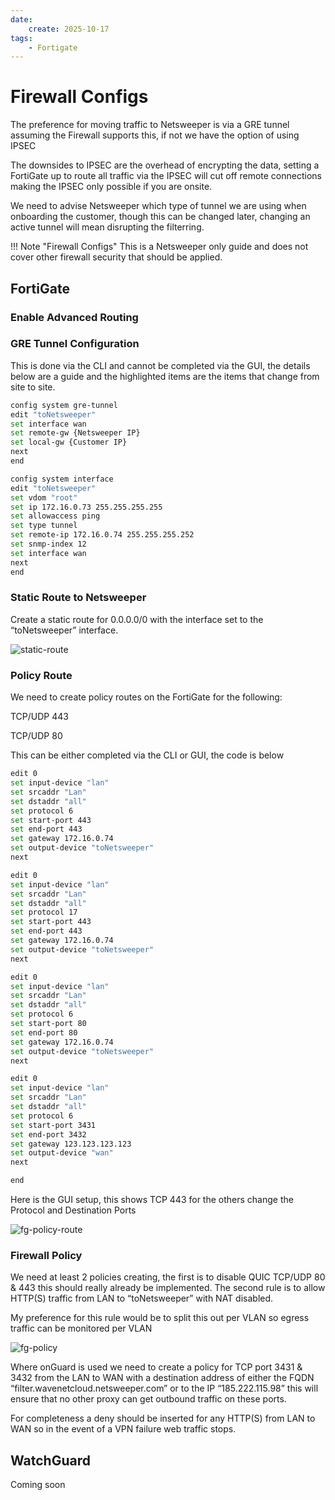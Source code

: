 ```yaml
---
date:
    create: 2025-10-17
tags:
    - Fortigate
---
```

# Firewall Configs

The preference for moving traffic to Netsweeper is via a GRE tunnel assuming the Firewall supports this, if not we have the option of using IPSEC

The downsides to IPSEC are the overhead of encrypting the data, setting a FortiGate up to route all traffic via the IPSEC will cut off remote connections making the IPSEC only possible if you are onsite.

We need to advise Netsweeper which type of tunnel we are using when onboarding the customer, though this can be changed later, changing an active tunnel will mean disrupting the filterring. 

!!! Note "Firewall Configs"
    This is a Netsweeper only guide and does not cover other firewall security that should be applied.

## FortiGate

### Enable Advanced Routing

### GRE Tunnel Configuration

This is done via the CLI and cannot be completed via the GUI, the details below are a guide and the highlighted items are the items that change from site to site.

``` bash
config system gre-tunnel
edit "toNetsweeper"
set interface wan
set remote-gw {Netsweeper IP}
set local-gw {Customer IP}
next
end

config system interface
edit "toNetsweeper"
set vdom "root"
set ip 172.16.0.73 255.255.255.255
set allowaccess ping
set type tunnel
set remote-ip 172.16.0.74 255.255.255.252
set snmp-index 12
set interface wan
next
end
```
### Static Route to Netsweeper

Create a static route for 0.0.0.0/0 with the interface set to the “toNetsweeper” interface.

![static-route](media/firewalls/fortigate/fg-route1.png)

### Policy Route

We need to create policy routes on the FortiGate for the following:

TCP/UDP 443

TCP/UDP 80

This can be either completed via the CLI or GUI, the code is below

``` bash
edit 0
set input-device "lan"
set srcaddr "Lan"
set dstaddr "all"
set protocol 6
set start-port 443
set end-port 443
set gateway 172.16.0.74
set output-device "toNetsweeper"
next

edit 0
set input-device "lan"
set srcaddr "Lan"
set dstaddr "all"
set protocol 17
set start-port 443
set end-port 443
set gateway 172.16.0.74
set output-device "toNetsweeper"
next

edit 0
set input-device "lan"
set srcaddr "Lan"
set dstaddr "all"
set protocol 6
set start-port 80
set end-port 80
set gateway 172.16.0.74
set output-device "toNetsweeper"
next

edit 0
set input-device "lan"
set srcaddr "Lan"
set dstaddr "all"
set protocol 6
set start-port 3431
set end-port 3432
set gateway 123.123.123.123
set output-device "wan"
next

end
```
Here is the GUI setup, this shows TCP 443 for the others change the Protocol and Destination Ports

![fg-policy-route](media/firewalls/fortigate/fg-policy-route1.png)

### Firewall Policy

We need at least 2 policies creating, the first is to disable QUIC TCP/UDP 80 & 443 this should really already be implemented. The second rule is to allow HTTP(S) traffic from LAN to “toNetsweeper” with NAT disabled.

My preference for this rule would be to split this out per VLAN so egress traffic can be monitored per VLAN

![fg-policy](media/firewalls/fortigate/fg-policy1.png)

Where onGuard is used we need to create a policy for TCP port 3431 & 3432 from the LAN to WAN with a destination address of either the FQDN “filter.wavenetcloud.netsweeper.com” or to the IP “185.222.115.98” this will ensure that no other proxy can get outbound traffic on these ports.

For completeness a deny should be inserted for any HTTP(S) from LAN to WAN so in the event of a VPN failure web traffic stops.

## WatchGuard

Coming soon